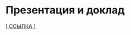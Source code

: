 <h1>Презентация и доклад</h1>
<a href="https://github.com/moofie23/project_helpdesk/tree/daniel/Презентация">[ ССЫЛКА ]</a>
